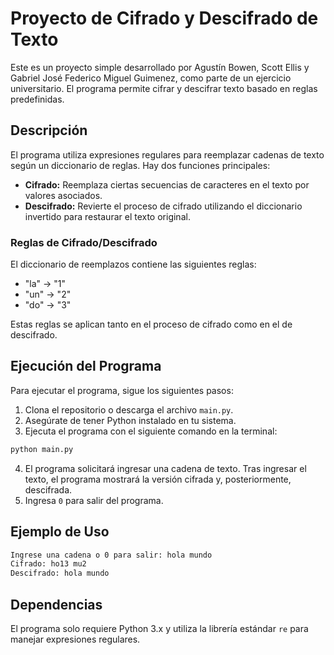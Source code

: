 # Proyecto de Cifrado y Descifrado de Texto

Este es un proyecto simple desarrollado por Agustín Bowen, Scott Ellis y Gabriel José Federico Miguel Guimenez, como parte de un ejercicio universitario. El programa permite cifrar y descifrar texto basado en reglas predefinidas.

## Descripción

El programa utiliza expresiones regulares para reemplazar cadenas de texto según un diccionario de reglas. Hay dos funciones principales:

- **Cifrado:** Reemplaza ciertas secuencias de caracteres en el texto por valores asociados.
- **Descifrado:** Revierte el proceso de cifrado utilizando el diccionario invertido para restaurar el texto original.

### Reglas de Cifrado/Descifrado

El diccionario de reemplazos contiene las siguientes reglas:

- "la" → "1"
- "un" → "2"
- "do" → "3"

Estas reglas se aplican tanto en el proceso de cifrado como en el de descifrado.

## Ejecución del Programa

Para ejecutar el programa, sigue los siguientes pasos:

1. Clona el repositorio o descarga el archivo `main.py`.
2. Asegúrate de tener Python instalado en tu sistema.
3. Ejecuta el programa con el siguiente comando en la terminal:

```bash
python main.py
```

4. El programa solicitará ingresar una cadena de texto. Tras ingresar el texto, el programa mostrará la versión cifrada y, posteriormente, descifrada.
5. Ingresa `0` para salir del programa.

## Ejemplo de Uso

```bash
Ingrese una cadena o 0 para salir: hola mundo
Cifrado: ho13 mu2
Descifrado: hola mundo
```

## Dependencias

El programa solo requiere Python 3.x y utiliza la librería estándar `re` para manejar expresiones regulares.


